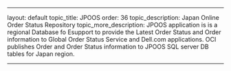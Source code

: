 ---

layout: default
topic_title: JPOOS
order: 36
topic_description:   Japan Online Order Status Repository
topic_more_description: JPOOS application is  is a regional Database fo Esupport to provide the Latest Order Status and Order information to Global Order Status Service and Dell.com applications. OCI publishes Order and Order Status information to JPOOS SQL server DB tables for Japan region.


---